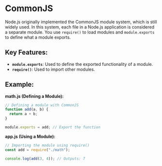 # CommonJS

Node.js originally implemented the CommonJS module system, which is still widely used. In this system, each file in a Node.js application is considered a separate module. You use `require()` to load modules and `module.exports` to define what a module exports.

## Key Features:

- **`module.exports`**: Used to define the exported functionality of a module.
- **`require()`**: Used to import other modules.

## Example:

**math.js (Defining a Module):**

```js
// Defining a module with CommonJS
function add(a, b) {
  return a + b;
}

module.exports = add; // Export the function
```

**app.js (Using a Module):**

```js
// Importing the module using require()
const add = require("./math");

console.log(add(3, 4)); // Outputs: 7
```
